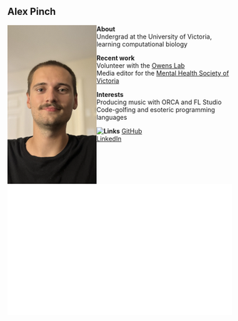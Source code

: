 ## Alex Pinch  
<img align="left" src="https://raw.githubusercontent.com/alexpinch/alexpinch.github.io/gh-pages/images/me_2.png" width=200/>  
  
**About**  
Undergrad at the University of Victoria, learning computational biology  
  
**Recent work**  
Volunteer with the [Owens Lab](https://owensgl.github.io/)   
Media editor for the [Mental Health Society of Victoria](https://www.mhsvictoria.org/)  
  
**Interests**    
Producing music with ORCA and FL Studio  
Code-golfing and esoteric programming languages  
  
<img align="left" src="https://ghchart.rshah.org/alexpinch"/>  

**Links**
[GitHub](https://github.com/alexpinch)  
[LinkedIn](https://www.linkedin.com/in/alexpinch/)  
  
<img align="center" src="https://raw.githubusercontent.com/alexpinch/github-stats-transparent/output/generated/languages.svg"/>  
